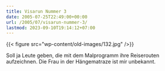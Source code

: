 ```yaml
---
title: Visarun Nummer 3
date: 2005-07-25T22:49:00+00:00
url: /2005/07/visarun-nummer-3/
lastmod: 2023-09-10T19:14:12+07:00
---
```

{{< figure src="wp-content/old-images/132.jpg" />}}

Soll ja Leute geben, die mit dem Malprogramm ihre Reiserouten aufzeichnen. Die Frau in der Hängematraze ist mir unbekannt.

